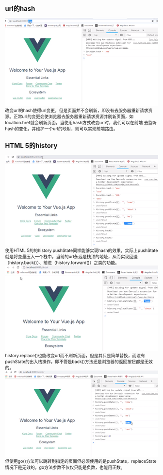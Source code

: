 ## url的hash
![img_15.png](img_15.png)    
    改变url的hash使得url变更，但是页面并不会刷新，即没有去服务器重新请求资源。正常url的变更会使浏览器去服务器重新请求资源并刷新页面，如location.href就会刷新页面。当使用hash方式改变url时，我们可以在前端
去监听hash的变化，并维护一个url的映射，则可以实现前端路由。
## HTML 5的history
![img_17.png](img_17.png)    
    使用HTML 5的的history.pushState同样能够实现hash的效果，实际上pushState就是将变量压入一个栈中，当前的url永远是栈顶的地址，从而实现回退（history.back()）、前进（history.forward()）之类的功能。    
![img_18.png](img_18.png)    
    history.replace()也能改变url而不刷新页面，但是其只是简单替换，而没有pushState的出入栈操作，即不管是back()方法还是浏览器的返回按钮都是无效的。    
![img_19.png](img_19.png)    
    但使用go()方法可以跳转到指定的页面但必须使用的是pushState，replaceState情况下是无效的，go方法参数不仅仅只能是负数，也能用正数。
